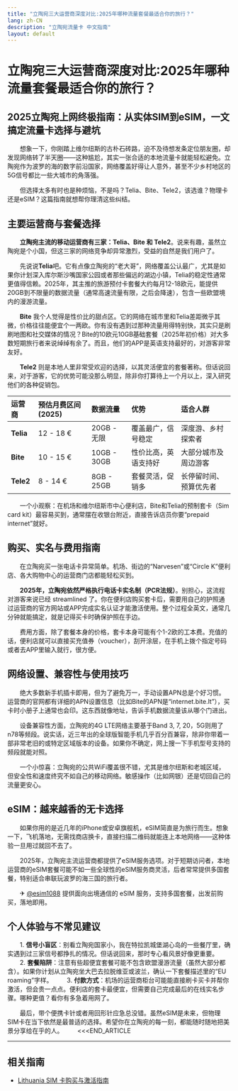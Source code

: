```yaml
---
title: "立陶宛三大运营商深度对比:2025年哪种流量套餐最适合你的旅行？"
lang: zh-CN
description: "立陶宛流量卡 中文指南"
layout: default
---
```

# 立陶宛三大运营商深度对比:2025年哪种流量套餐最适合你的旅行？

## 2025立陶宛上网终极指南：从实体SIM到eSIM，一文搞定流量卡选择与避坑

　　想象一下，你刚踏上维尔纽斯的古朴石砖路，迫不及待想发条定位朋友圈，却发现网络转了半天圈——这种尴尬，其实一张合适的本地流量卡就能轻松避免。立陶宛作为波罗的海的数字前沿国家，网络覆盖好得让人意外，甚至不少乡村地区的5G信号都比一些大城市的角落强。

　　但选择太多有时也是种烦恼，不是吗？Telia、Bite、Tele2，该选谁？物理卡还是eSIM？这篇指南就想帮你理清这些纠结。

## 主要运营商与套餐选择

　　**立陶宛主流的移动运营商有三家：Telia、Bite 和 Tele2**。说来有趣，虽然立陶宛是个小国，但这三家的网络竞争却异常激烈，受益的自然是我们用户了。

　　先说说**Telia**吧。它有点像立陶宛的“老大哥”，网络覆盖公认最广，尤其是如果你计划深入库尔斯沙嘴国家公园或者那些偏远的湖边小镇，Telia的稳定性通常更值得信赖。2025年，其主推的旅游预付卡套餐大约每月12-18欧元，能提供20GB到不限量的数据流量（通常高速流量有限，之后会降速），包含一些欧盟境内的漫游流量。

　　**Bite** 我个人觉得是性价比的甜点区。它的网络在城市里和Telia差距微乎其微，价格往往能便宜个一两欧。你有没有遇到过那种流量用得特别快，其实只是刷刷地图和社交媒体的情况？Bite的10欧元10GB基础套餐（2025年初价格）对大多数短期旅行者来说绰绰有余了。而且，他们的APP是英语支持最好的，对游客非常友好。

　　**Tele2** 则是本地人里非常受欢迎的选择，以其灵活便宜的套餐著称。但话说回来，对于游客，它的优势可能没那么明显，除非你打算待上一个月以上，深入研究他们的各种促销包。

| 运营商 | 预估月费区间 (2025) | 数据流量 | 优势 | 适合人群 |
| :--- | :--- | :--- | :--- | :--- |
| **Telia** | 12 - 18 € | 20GB - 无限 | 覆盖最广，信号稳定 | 深度游、乡村探索者 |
| **Bite** | 10 - 15 € | 10GB - 30GB | 性价比高，英语支持好 | 大部分城市及周边游客 |
| **Tele2** | 8 - 14 € | 8GB - 25GB | 套餐灵活，促销多 | 长停留时间、预算优先者 |

　　一个小观察：在机场和维尔纽斯市中心便利店，Bite和Telia的预制套卡（Sim card kit）最容易买到，通常摆在收银台附近，直接告诉店员你要“prepaid internet”就好。

## 购买、实名与费用指南

　　在立陶宛买一张电话卡异常简单。机场、街边的“Narvesen”或“Circle K”便利店、各大购物中心的运营商门店都能轻松买到。

　　**2025年，立陶宛依然严格执行电话卡实名制（PCR法规）**。别担心，这流程对游客来说已经 streamlined 了。你在便利店购买套卡后，需要用自己的护照通过运营商的官方网站或APP完成实名认证才能激活使用。整个过程全英文，通常几分钟就能搞定，就是记得买卡时确保护照在手边。

　　费用方面，除了套餐本身的价格，套卡本身可能有个1-2欧的工本费。充值的话，便利店就可以直接买充值券（voucher），刮开涂层，在手机上拨个指定号码或者去APP里输入就行，很方便。

## 网络设置、兼容性与使用技巧

　　绝大多数新手机插卡即用，但为了避免万一，手动设置APN总是个好习惯。运营商的官网都有详细的APN设置信息（比如Bite的APN是“internet.bite.lt”），买卡时小册子上通常也会印。这东西就像地址，告诉手机数据流量该从哪个门进出。

　　设备兼容性方面，立陶宛的4G LTE网络主要基于Band 3, 7, 20，5G则用了n78等频段。说实话，近三年出的全球版智能手机几乎百分百兼容，除非你带着一部非常老旧的或特定区域版本的设备。如果你不确定，网上搜一下手机型号支持的频段就能对照。

　　一个小惊喜：立陶宛的公共WiFi覆盖很不错，尤其是维尔纽斯和老城区域，但安全性和速度终究不如自己的移动网络。敏感操作（比如网银）还是切回自己的流量更安心。

## eSIM：越来越香的无卡选择

　　如果你用的是近几年的iPhone或安卓旗舰机，eSIM简直是为旅行而生。想象一下，飞机落地，无需找商店换卡，直接扫描二维码就能连上本地网络——这种体验一旦用过就回不去了。

　　2025年，立陶宛主流运营商都提供了eSIM服务选项。对于短期访问者，本地运营商的eSIM套餐可能不如一些全球性的eSIM服务商灵活，后者常常提供多国套餐，特别适合串联玩波罗的海三国的旅行者。

　　✈ [@esim1088](https://t.me/s/esim1088) 提供面向出境通信的 eSIM 服务，支持多国套餐，出发前购买，落地即用。

## 个人体验与不常见建议

　　1.  **信号小盲区**：别看立陶宛国家小，我在特拉凯城堡湖心岛的一些餐厅里，确实遇到过三家信号都挣扎的情况。但话说回来，那时专心看风景好像更重要。
　　2.  **套餐陷阱**：注意有些超便宜套餐可能不包含欧盟漫游流量（虽然大部分都含）。如果你计划从立陶宛坐大巴去拉脱维亚或波兰，确认一下套餐描述里的“EU roaming”字样。
　　3.  **付款方式**：机场的运营商柜台可能能直接刷卡买卡并帮你激活，但会贵一点点。便利店的套卡最便宜，但需要自己完成最后的在线实名步骤。哪种更值？看你有多急着用网了。

　　最后，带个便携卡针或者用回形针应急总没错。虽然eSIM是未来，但物理SIM卡在当下依然是最普适的选择。希望你在立陶宛的每一刻，都能随时随地把美景分享给在乎的人。
　　<<<END_ARTICLE

<!-- crosslink -->
---

## 相关指南

- [Lithuania SIM 卡购买与激活指南](https://faciylike.github.io/lithuania-sim-guides)
